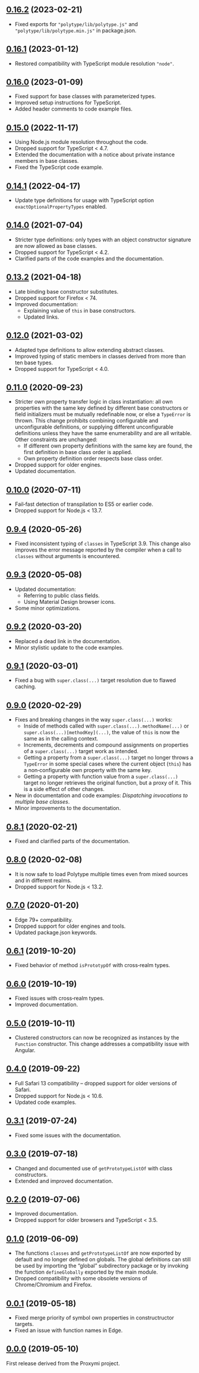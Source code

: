 <a name="0.16.2"></a>
## [0.16.2](https://github.com/fasttime/Polytype/releases/tag/0.16.2) (2023-02-21)

* Fixed exports for `"polytype/lib/polytype.js"` and `"polytype/lib/polytype.min.js"` in
package.json.

<a name="0.16.1"></a>
## [0.16.1](https://github.com/fasttime/Polytype/releases/tag/0.16.1) (2023-01-12)

* Restored compatibility with TypeScript module resolution `"node"`.

<a name="0.16.0"></a>
## [0.16.0](https://github.com/fasttime/Polytype/releases/tag/0.16.0) (2023-01-09)

* Fixed support for base classes with parameterized types.
* Improved setup instructions for TypeScript.
* Added header comments to code example files.

<a name="0.15.0"></a>
## [0.15.0](https://github.com/fasttime/Polytype/releases/tag/0.15.0) (2022-11-17)

* Using Node.js module resolution throughout the code.
* Dropped support for TypeScript &lt; 4.7.
* Extended the documentation with a notice about private instance members in base classes.
* Fixed the TypeScript code example.

<a name="0.14.1"></a>
## [0.14.1](https://github.com/fasttime/Polytype/releases/tag/0.14.1) (2022-04-17)

* Update type definitions for usage with TypeScript option `exactOptionalPropertyTypes` enabled.

<a name="0.14.0"></a>
## [0.14.0](https://github.com/fasttime/Polytype/releases/tag/0.14.0) (2021-07-04)

* Stricter type definitions: only types with an object constructor signature are now allowed as base
classes.
* Dropped support for TypeScript &lt; 4.2.
* Clarified parts of the code examples and the documentation.

<a name="0.13.2"></a>
## [0.13.2](https://github.com/fasttime/Polytype/releases/tag/0.13.2) (2021-04-18)

* Late binding base constructor substitutes.
* Dropped support for Firefox &lt; 74.
* Improved documentation:
  * Explaining value of `this` in base constructors.
  * Updated links.

<a name="0.12.0"></a>
## [0.12.0](https://github.com/fasttime/Polytype/releases/tag/0.12.0) (2021-03-02)

* Adapted type definitions to allow extending abstract classes.
* Improved typing of static members in classes derived from more than ten base types.
* Dropped support for TypeScript &lt; 4.0.

<a name="0.11.0"></a>
## [0.11.0](https://github.com/fasttime/Polytype/releases/tag/0.11.0) (2020-09-23)

* Stricter own property transfer logic in class instantiation: all own properties with the same key
defined by different base constructors or field initializers must be mutually redefinable now, or
else a `TypeError` is thrown.
This change prohibits combining configurable and unconfigurable definitions, or supplying different
unconfigurable definitions unless they have the same enumerability and are all writable.
Other constraints are unchanged:
  * If different own property definitions with the same key are found, the first definition in base
class order is applied.
  * Own property definition order respects base class order.
* Dropped support for older engines.
* Updated documentation.

<a name="0.10.0"></a>
## [0.10.0](https://github.com/fasttime/Polytype/releases/tag/0.10.0) (2020-07-11)

* Fail‐fast detection of transpilation to ES5 or earlier code.
* Dropped support for Node.js &lt; 13.7.

<a name="0.9.4"></a>
## [0.9.4](https://github.com/fasttime/Polytype/releases/tag/0.9.4) (2020-05-26)

* Fixed inconsistent typing of `classes` in TypeScript 3.9.
This change also improves the error message reported by the compiler when a call to `classes`
without arguments is encountered.

<a name="0.9.3"></a>
## [0.9.3](https://github.com/fasttime/Polytype/releases/tag/0.9.3) (2020-05-08)

* Updated documentation:
  * Referring to public class fields.
  * Using Material Design browser icons.
* Some minor optimizations.

<a name="0.9.2"></a>
## [0.9.2](https://github.com/fasttime/Polytype/releases/tag/0.9.2) (2020-03-20)

* Replaced a dead link in the documentation.
* Minor stylistic update to the code examples.

<a name="0.9.1"></a>
## [0.9.1](https://github.com/fasttime/Polytype/releases/tag/0.9.1) (2020-03-01)

* Fixed a bug with `super.class(...)` target resolution due to flawed caching.

<a name="0.9.0"></a>
## [0.9.0](https://github.com/fasttime/Polytype/releases/tag/0.9.0) (2020-02-29)

* Fixes and breaking changes in the way `super.class(...)` works:
  * Inside of methods called with `super.class(...).methodName(...)` or
`super.class(...)[methodKey](...)`, the value of `this` is now the same as in the calling context.
  * Increments, decrements and compound assignments on properties of a `super.class(...)` target
work as intended.
  * Getting a property from a `super.class(...)` target no longer throws a `TypeError` in some
special cases where the current object (`this`) has a non‐configurable own property with the same
key.
  * Getting a property with function value from a `super.class(...)` target no longer retrieves the
original function, but a proxy of it.
This is a side effect of other changes.
* New in documentation and code examples: *Dispatching invocations to multiple base classes*.
* Minor improvements to the documentation.

<a name="0.8.1"></a>
## [0.8.1](https://github.com/fasttime/Polytype/releases/tag/0.8.1) (2020-02-21)

* Fixed and clarified parts of the documentation.

<a name="0.8.0"></a>
## [0.8.0](https://github.com/fasttime/Polytype/releases/tag/0.8.0) (2020-02-08)

* It is now safe to load Polytype multiple times even from mixed sources and in different realms.
* Dropped support for Node.js &lt; 13.2.

<a name="0.7.0"></a>
## [0.7.0](https://github.com/fasttime/Polytype/releases/tag/0.7.0) (2020-01-20)

* Edge 79+ compatibility.
* Dropped support for older engines and tools.
* Updated package.json keywords.

<a name="0.6.1"></a>
## [0.6.1](https://github.com/fasttime/Polytype/releases/tag/0.6.1) (2019-10-20)

* Fixed behavior of method `isPrototypOf` with cross‐realm types.

<a name="0.6.0"></a>
## [0.6.0](https://github.com/fasttime/Polytype/releases/tag/0.6.0) (2019-10-19)

* Fixed issues with cross‐realm types.
* Improved documentation.

<a name="0.5.0"></a>
## [0.5.0](https://github.com/fasttime/Polytype/releases/tag/0.5.0) (2019-10-11)

* Clustered constructors can now be recognized as instances by the `Function` constructor.
This change addresses a compatibility issue with Angular.

<a name="0.4.0"></a>
## [0.4.0](https://github.com/fasttime/Polytype/releases/tag/0.4.0) (2019-09-22)

* Full Safari 13 compatibility – dropped support for older versions of Safari.
* Dropped support for Node.js &lt; 10.6.
* Updated code examples.

<a name="0.3.1"></a>
## [0.3.1](https://github.com/fasttime/Polytype/releases/tag/0.3.1) (2019-07-24)

* Fixed some issues with the documentation.

<a name="0.3.0"></a>
## [0.3.0](https://github.com/fasttime/Polytype/releases/tag/0.3.0) (2019-07-18)

* Changed and documented use of `getPrototypeListOf` with class constructors.
* Extended and improved documentation.

<a name="0.2.0"></a>
## [0.2.0](https://github.com/fasttime/Polytype/releases/tag/0.2.0) (2019-07-06)

* Improved documentation.
* Dropped support for older browsers and TypeScript &lt; 3.5.

<a name="0.1.0"></a>
## [0.1.0](https://github.com/fasttime/Polytype/releases/tag/0.1.0) (2019-06-09)

* The functions `classes` and `getPrototypeListOf` are now exported by default and no longer defined
on globals.
The global definitions can still be used by importing the “global” subdirectory package or by
invoking the function `defineGlobally` exported by the main module.
* Dropped compatibility with some obsolete versions of Chrome/Chromium and Firefox.

<a name="0.0.1"></a>
## [0.0.1](https://github.com/fasttime/Polytype/releases/tag/0.0.1) (2019-05-18)

* Fixed merge priority of symbol own properties in constructructor targets.
* Fixed an issue with function names in Edge.

<a name="0.0.0"></a>
## [0.0.0](https://github.com/fasttime/Polytype/releases/tag/0.0.0) (2019-05-10)

First release derived from the Proxymi project.
